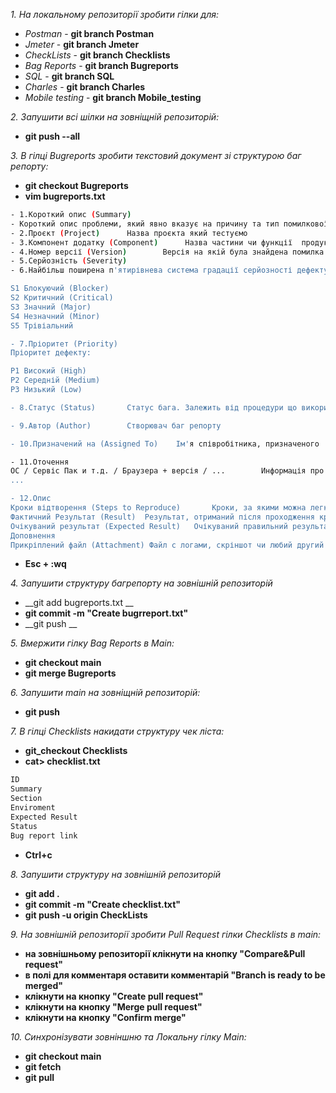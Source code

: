 _1. На локальному репозиторії зробити гілки для:_
- _Postman_ - __git branch Postman__
- _Jmeter_ - __git branch Jmeter__
- _CheckLists_ - __git branch Checklists__
- _Bag Reports_ - __git branch Bugreports__
- _SQL_ - __git branch SQL__
- _Charles_ - __git branch Charles__
- _Mobile testing_ - __git branch Mobile_testing__

_2. Запушити всі шілки на зовніщній репозиторій:_
- __git push --all__

_3. В гілці Bugreports зробити текстовий документ зі структурою баг репорту:_ 
- __git checkout Bugreports__ 
- __vim bugreports.txt__
 

```bash
- 1.Короткий опис (Summary)
- Короткий опис проблеми, який явно вказує на причину та тип помилкової ситуації.__
- 2.Проєкт (Project)      Назва проєкта який тестуємо 
- 3.Компонент додатку (Component)      Назва частини чи функції  продукту який тестуємо
- 4.Номер версії (Version)        Версія на якій була знайдена помилка
- 5.Серйозність (Severity)
- 6.Найбільш поширена п'ятирівнева система градації серйозності дефекту:

S1 Блокуючий (Blocker)
S2 Критичний (Critical)
S3 Значний (Major)
S4 Незначний (Minor)
S5 Трівіальний

- 7.Пріоритет (Priority)
Пріоритет дефекту:

P1 Високий (High)
P2 Середній (Medium)
P3 Низький (Low)

- 8.Статус (Status)       Статус бага. Залежить від процедури що використовується  та життєвого циклу бага (bug workflow and life cycle)

- 9.Автор (Author)        Створювач баг репорту

- 10.Призначений на (Assigned To)    Ім'я співробітника, призначеного  на вирішення проблеми

- 11.Оточення
ОС / Сервіс Пак и т.д. / Браузера + версія / ...        Информація про оточення, на якому було знайдено баг: операційна система, сервіс пак, для WEB тестування - ім'я та версія браузеру і т.д.
...

- 12.Опис
Кроки відтворення (Steps to Reproduce)       Кроки, за якими можна легко відвторити ситуацію, що призвела  до помилки.
Фактичний Результат (Result)  Результат, отриманий після проходження кроків до  відтворення  
Очікуваний результат (Expected Result)   Очікуваний правильний результат
Доповнення
Прикріплений файл (Attachment) Файл с логами, скріншот чи любий другий документ, який може  допомогти прояснити причину помилки  чи вказати на спосіб вирішення проблеми
```
- __Esc + :wq__  

_4. Запушити структуру багрепорту на зовнішній репозиторій_ 
- __git add  bugreports.txt __   
- __git commit -m "Create bugrreport.txt"__
- __git push __  

_5. Вмержити гілку Bag Reports в Main:_ 
- __git checkout main__
- __git merge Bugreports__  

_6. Запушити main на зовніщній репозиторій:_ 
- __git push__

_7. В гілці Checklists накидати структуру чек ліста:_ 
- __git_checkout Checklists__
- __cat> checklist.txt__
```bash
ID
Summary
Section
Enviroment
Expected Result
Status
Bug report link
```
- __Ctrl+c__  

_8. Запушити структуру на зовнішній репозиторій_
- __git add .__   
- __git commit -m "Create checklist.txt"__
- __git push -u origin CheckLists__  

_9. На зовнішній репозиторії зробити Pull Request гілки Checklists в main:_
- __на зовнішньому репозиторії клікнути на  кнопку "Compare&Pull request"__
- __в полі для комментаря оставити комментарій "Branch is ready to be merged"__
- __клікнути на кнопку "Create pull request"__
- __клікнути на кнопку "Merge pull request"__
- __клікнути на кнопку "Confirm merge"__  

_10. Синхронізувати зовніншню та Локальну гілку Main:_
- __git checkout main__
- __git fetch__
- __git pull__
